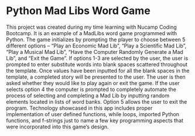 # Python Mad Libs Word Game

This project was created during my time learning with Nucamp Coding Bootcamp. It is an example of a MadLibs word game programmed with Python. The game initializes by prompting the player to choose between 5 different options – “Play an Economic Mad Lib”, “Play a Scientific Mad Lib”, “Play a Musical Mad Lib”, “Have the Computer Randomly Generate a Mad Lib”, and “Exit the Game”. If options 1-3 are selected by the user, the user is prompted to enter substitute words into blank spaces scattered throughout the template. Once values have been inputted for all the blank spaces in the template, a completed story will be presented to the user. The user is then asked whether they would like to play again or exit the game. If the user selects option 4 the computer is prompted to completely automate the process of selecting and completing a Mad Lib by inputting random elements located in lists of word banks. Option 5 allows the user to exit the program. Technology showcased in this app includes proper implementation of user defined functions, while loops, imported Python functions, and f-strings just to name a few key programming aspects that were incorporated into this game’s design.
